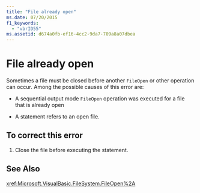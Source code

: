 ```yaml
---
title: "File already open"
ms.date: 07/20/2015
f1_keywords: 
  - "vbrID55"
ms.assetid: d674a0fb-ef16-4cc2-9da7-709a8a07dbea
---
```

# File already open
Sometimes a file must be closed before another `FileOpen` or other operation can occur. Among the possible causes of this error are:  
  
- A sequential output mode `FileOpen` operation was executed for a file that is already open  
  
- A statement refers to an open file.  
  
## To correct this error  
  
1. Close the file before executing the statement.  
  
## See Also  
 <xref:Microsoft.VisualBasic.FileSystem.FileOpen%2A>
